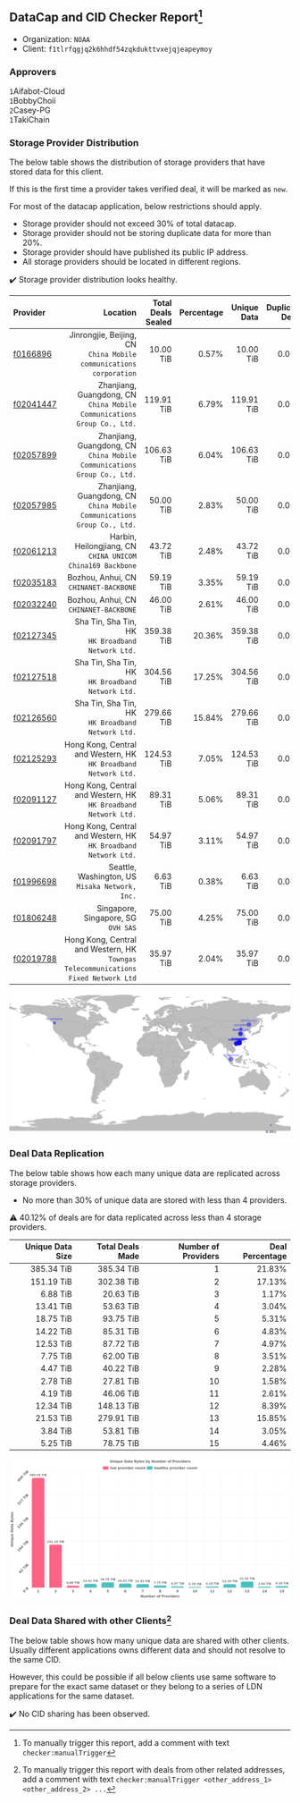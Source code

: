 ## DataCap and CID Checker Report[^1]
 - Organization: `NOAA`
 - Client: `f1tlrfqgjq2k6hhdf54zqkdukttvxejqjeapeymoy`
### Approvers
`1`Aifabot-Cloud<br/>`1`BobbyChoii<br/>`2`Casey-PG<br/>`1`TakiChain

### Storage Provider Distribution
The below table shows the distribution of storage providers that have stored data for this client.

If this is the first time a provider takes verified deal, it will be marked as `new`.

For most of the datacap application, below restrictions should apply.
 - Storage provider should not exceed 30% of total datacap.
 - Storage provider should not be storing duplicate data for more than 20%.
 - Storage provider should have published its public IP address.
 - All storage providers should be located in different regions.

✔️ Storage provider distribution looks healthy.

| Provider                                              |                                                                              Location | Total Deals Sealed | Percentage | Unique Data | Duplicate Deals |
| :---------------------------------------------------- | ------------------------------------------------------------------------------------: | -----------------: | ---------: | ----------: | --------------: |
| [f0166896](https://filfox.info/en/address/f0166896)   |                 Jinrongjie, Beijing, CN<br/>`China Mobile communications corporation` |          10.00 TiB |      0.57% |   10.00 TiB |           0.00% |
| [f02041447](https://filfox.info/en/address/f02041447) |            Zhanjiang, Guangdong, CN<br/>`China Mobile Communications Group Co., Ltd.` |         119.91 TiB |      6.79% |  119.91 TiB |           0.00% |
| [f02057899](https://filfox.info/en/address/f02057899) |            Zhanjiang, Guangdong, CN<br/>`China Mobile Communications Group Co., Ltd.` |         106.63 TiB |      6.04% |  106.63 TiB |           0.00% |
| [f02057985](https://filfox.info/en/address/f02057985) |            Zhanjiang, Guangdong, CN<br/>`China Mobile Communications Group Co., Ltd.` |          50.00 TiB |      2.83% |   50.00 TiB |           0.00% |
| [f02061213](https://filfox.info/en/address/f02061213) |                         Harbin, Heilongjiang, CN<br/>`CHINA UNICOM China169 Backbone` |          43.72 TiB |      2.48% |   43.72 TiB |           0.00% |
| [f02035183](https://filfox.info/en/address/f02035183) |                                             Bozhou, Anhui, CN<br/>`CHINANET-BACKBONE` |          59.19 TiB |      3.35% |   59.19 TiB |           0.00% |
| [f02032240](https://filfox.info/en/address/f02032240) |                                             Bozhou, Anhui, CN<br/>`CHINANET-BACKBONE` |          46.00 TiB |      2.61% |   46.00 TiB |           0.00% |
| [f02127345](https://filfox.info/en/address/f02127345) |                                  Sha Tin, Sha Tin, HK<br/>`HK Broadband Network Ltd.` |         359.38 TiB |     20.36% |  359.38 TiB |           0.00% |
| [f02127518](https://filfox.info/en/address/f02127518) |                                  Sha Tin, Sha Tin, HK<br/>`HK Broadband Network Ltd.` |         304.56 TiB |     17.25% |  304.56 TiB |           0.00% |
| [f02126560](https://filfox.info/en/address/f02126560) |                                  Sha Tin, Sha Tin, HK<br/>`HK Broadband Network Ltd.` |         279.66 TiB |     15.84% |  279.66 TiB |           0.00% |
| [f02125293](https://filfox.info/en/address/f02125293) |                    Hong Kong, Central and Western, HK<br/>`HK Broadband Network Ltd.` |         124.53 TiB |      7.05% |  124.53 TiB |           0.00% |
| [f02091127](https://filfox.info/en/address/f02091127) |                    Hong Kong, Central and Western, HK<br/>`HK Broadband Network Ltd.` |          89.31 TiB |      5.06% |   89.31 TiB |           0.00% |
| [f02091797](https://filfox.info/en/address/f02091797) |                    Hong Kong, Central and Western, HK<br/>`HK Broadband Network Ltd.` |          54.97 TiB |      3.11% |   54.97 TiB |           0.00% |
| [f01996698](https://filfox.info/en/address/f01996698) |                                    Seattle, Washington, US<br/>`Misaka Network, Inc.` |           6.63 TiB |      0.38% |    6.63 TiB |           0.00% |
| [f01806248](https://filfox.info/en/address/f01806248) |                                                Singapore, Singapore, SG<br/>`OVH SAS` |          75.00 TiB |      4.25% |   75.00 TiB |           0.00% |
| [f02019788](https://filfox.info/en/address/f02019788) | Hong Kong, Central and Western, HK<br/>`Towngas Telecommunications Fixed Network Ltd` |          35.97 TiB |      2.04% |   35.97 TiB |           0.00% |

<img src="https://raw.githubusercontent.com/data-preservation-programs/filplus-checker-assets/main/filecoin-project/filecoin-plus-large-datasets/issues/1862/1683434410232.png"/>

### Deal Data Replication
The below table shows how each many unique data are replicated across storage providers.

- No more than 30% of unique data are stored with less than 4 providers.

⚠️ 40.12% of deals are for data replicated across less than 4 storage providers.

| Unique Data Size | Total Deals Made | Number of Providers | Deal Percentage |
| ---------------: | ---------------: | ------------------: | --------------: |
|       385.34 TiB |       385.34 TiB |                   1 |          21.83% |
|       151.19 TiB |       302.38 TiB |                   2 |          17.13% |
|         6.88 TiB |        20.63 TiB |                   3 |           1.17% |
|        13.41 TiB |        53.63 TiB |                   4 |           3.04% |
|        18.75 TiB |        93.75 TiB |                   5 |           5.31% |
|        14.22 TiB |        85.31 TiB |                   6 |           4.83% |
|        12.53 TiB |        87.72 TiB |                   7 |           4.97% |
|         7.75 TiB |        62.00 TiB |                   8 |           3.51% |
|         4.47 TiB |        40.22 TiB |                   9 |           2.28% |
|         2.78 TiB |        27.81 TiB |                  10 |           1.58% |
|         4.19 TiB |        46.06 TiB |                  11 |           2.61% |
|        12.34 TiB |       148.13 TiB |                  12 |           8.39% |
|        21.53 TiB |       279.91 TiB |                  13 |          15.85% |
|         3.84 TiB |        53.81 TiB |                  14 |           3.05% |
|         5.25 TiB |        78.75 TiB |                  15 |           4.46% |

<img src="https://raw.githubusercontent.com/data-preservation-programs/filplus-checker-assets/main/filecoin-project/filecoin-plus-large-datasets/issues/1862/1683434410905.png"/>

### Deal Data Shared with other Clients[^3]
The below table shows how many unique data are shared with other clients.
Usually different applications owns different data and should not resolve to the same CID.

However, this could be possible if all below clients use same software to prepare for the exact same dataset or they belong to a series of LDN applications for the same dataset.

✔️ No CID sharing has been observed.

[^1]: To manually trigger this report, add a comment with text `checker:manualTrigger`

[^2]: Deals from those addresses are combined into this report as they are specified with `checker:manualTrigger`

[^3]: To manually trigger this report with deals from other related addresses, add a comment with text `checker:manualTrigger <other_address_1> <other_address_2> ...`
